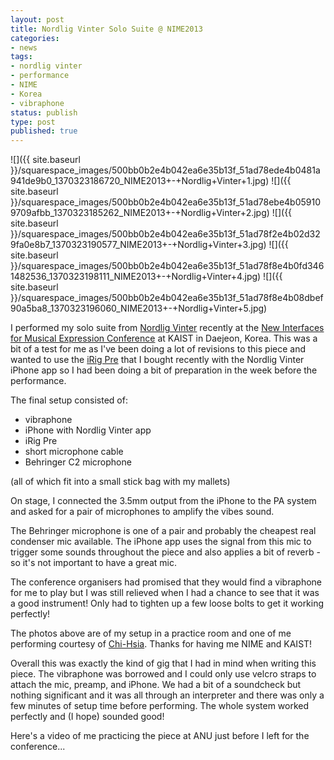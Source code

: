 ```yaml
---
layout: post
title: Nordlig Vinter Solo Suite @ NIME2013
categories:
- news
tags:
- nordlig vinter
- performance
- NIME
- Korea
- vibraphone
status: publish
type: post
published: true
---
```


![]({{ site.baseurl }}/squarespace_images/500bb0b2e4b042ea6e35b13f_51ad78ede4b0481a941de9b0_1370323186720_NIME2013+-+Nordlig+Vinter+1.jpg)
![]({{ site.baseurl }}/squarespace_images/500bb0b2e4b042ea6e35b13f_51ad78ebe4b059109709afbb_1370323185262_NIME2013+-+Nordlig+Vinter+2.jpg)
![]({{ site.baseurl }}/squarespace_images/500bb0b2e4b042ea6e35b13f_51ad78f2e4b02d329fa0e8b7_1370323190577_NIME2013+-+Nordlig+Vinter+3.jpg)
![]({{ site.baseurl }}/squarespace_images/500bb0b2e4b042ea6e35b13f_51ad78f8e4b0fd3461482536_1370323198111_NIME2013+-+Nordlig+Vinter+4.jpg)
![]({{ site.baseurl }}/squarespace_images/500bb0b2e4b042ea6e35b13f_51ad78f8e4b08dbef90a5ba8_1370323196060_NIME2013+-+Nordlig+Vinter+5.jpg)

I performed my solo suite from [Nordlig Vinter](/nordligvinter) recently at the [New Interfaces for Musical Expression Conference](http://nime2013.kaist.ac.kr) at KAIST in Daejeon, Korea. This was a bit of a test for me as I've been doing a lot of revisions to this piece and wanted to use the [iRig Pre](http://www.ikmultimedia.com/products/irigpre/) that I bought recently with the Nordlig Vinter iPhone app so I had been doing a bit of preparation in the week before the performance.

The final setup consisted of:

* vibraphone
* iPhone with Nordlig Vinter app
* iRig Pre
* short microphone cable
* Behringer C2 microphone

(all of which fit into a small stick bag with my mallets)

On stage, I connected the 3.5mm output from the iPhone to the PA system and asked for a pair of microphones to amplify the vibes sound.

The Behringer microphone is one of a pair and probably the cheapest real condenser mic available. The iPhone app uses the signal from this mic to trigger some sounds throughout the piece and also applies a bit of reverb - so it's not important to have a great mic.

The conference organisers had promised that they would find a vibraphone for me to play but I was still relieved when I had a chance to see that it was a good instrument! Only had to tighten up a few loose bolts to get it working perfectly!

The photos above are of my setup in a practice room and one of me performing courtesy of [Chi-Hsia](http://www.laichihsia.com). Thanks for having me NIME and KAIST!

Overall this was exactly the kind of gig that I had in mind when writing this piece. The vibraphone was borrowed and I could only use velcro straps to attach the mic, preamp, and iPhone. We had a bit of a soundcheck but nothing significant and it was all through an interpreter and there was only a few minutes of setup time before performing. The whole system worked perfectly and (I hope) sounded good!

Here's a video of me practicing the piece at ANU just before I left for the conference...
